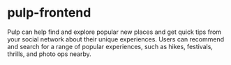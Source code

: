 # pulp-frontend
Pulp can help find and explore popular new places and get quick tips from your social network about their unique experiences. Users can recommend and search for a range of popular experiences, such as hikes, festivals, thrills, and photo ops nearby.

